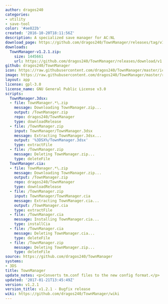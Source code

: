 ```yaml
---
author: dragos240
categories:
- utility
- save-tool
color: '#ae822b'
created: '2016-10-20T18:11:56Z'
description: A specialized save manager for AC:NL
download_page: https://github.com/dragos240/TownManager/releases/tag/v1.2.1
downloads:
  TownManager-v1.2.1.zip:
    size: 1445661
    url: https://github.com/dragos240/TownManager/releases/download/v1.2.1/TownManager-v1.2.1.zip
github: dragos240/TownManager
icon: https://raw.githubusercontent.com/dragos240/TownManager/master/icon.png
image: https://raw.githubusercontent.com/dragos240/TownManager/master/res/banner%20icon.png
layout: app
license: gpl-3.0
license_name: GNU General Public License v3.0
scripts:
  TownManager.3dsx:
  - file: TownManager.*\.zip
    message: Downloading TownManager.zip...
    output: /TownManager.zip
    repo: dragos240/TownManager
    type: downloadRelease
  - file: /TownManager.zip
    input: TownManager/TownManager.3dsx
    message: Extracting TownManager.3dsx...
    output: '%3DSX%/TownManager.3dsx'
    type: extractFile
  - file: /TownManager.zip
    message: Deleting TownManager.zip...
    type: deleteFile
  TownManager.cia:
  - file: TownManager.*\.zip
    message: Downloading TownManager.zip...
    output: /TownManager.zip
    repo: dragos240/TownManager
    type: downloadRelease
  - file: /TownManager.zip
    input: TownManager/TownManager.cia
    message: Extracting TownManager.cia...
    output: /TownManager.cia
    type: extractFile
  - file: /TownManager.cia
    message: Installing TownManager.cia...
    type: installCia
  - file: /TownManager.cia
    message: Deleting TownManager.cia...
    type: deleteFile
  - file: /TownManager.zip
    message: Deleting TownManager.zip...
    type: deleteFile
source: https://github.com/dragos240/TownManager
systems:
- 3DS
title: TownManager
update_notes: <p>Converts tm.conf files to the new config format.</p>
updated: '2017-01-21T13:45:49Z'
version: v1.2.1
version_title: v1.2.1 - Bugfix release
wiki: https://github.com/dragos240/TownManager/wiki
---
```

